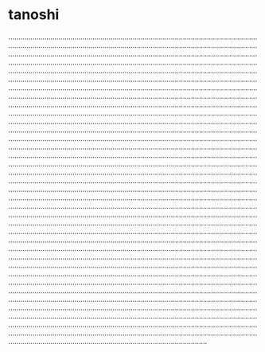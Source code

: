# tanoshi

...................................................................................................................................................................................................................................................................................................................................................................................................................................................................................................................................................................................................................................................................................................................................................................................................................................................................................................................................................................................................................................................................................................................................................................................................................................................................................................................................................................................................................................................................................................................................................................................................................................................................................................................................................................................................................................................................................................................................................................................................................................................................................................................................................................................................................................................................................................................................................................................................................................................................................................................................................................................................................................................................................................................................................................................................................................................................................................................................................................................................................................................................................................................................................................................................................................................................................................................................................................................................................................................................................................................................................................................................................................................................................................................................................................................................................................................................................................................................................................................................................................................................................................................................................................................................................................................................................................................................................................................................................................................................................................................................................................................................................................................................................................................................................